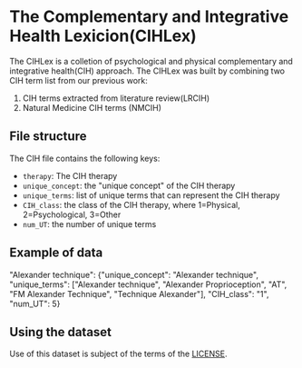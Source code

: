 # The Complementary and Integrative Health Lexicion(CIHLex)
The CIHLex is a colletion of psychological and physical complementary and integrative health(CIH) approach. The CIHLex was built by combining two CIH term list from our previous work:
1. CIH terms extracted from literature review(LRCIH)
2. Natural Medicine CIH terms (NMCIH)


## File structure
The CIH file contains the following keys:
- ```therapy```: The CIH therapy
- ```unique_concept```: the "unique concept" of the CIH therapy
- ```unique_terms```: list of unique terms that can represent the CIH therapy
- ```CIH_class```: the class of the CIH therapy, where 1=Physical, 2=Psychological, 3=Other
- ```num_UT```: the number of unique terms




## Example of data
"Alexander technique": 
{"unique_concept": "Alexander technique", 
"unique_terms": ["Alexander technique", "Alexander Proprioception", "AT", "FM Alexander Technique", "Technique Alexander"], 
"CIH_class": "1",
"num_UT": 5}

## Using the dataset
Use of this dataset is subject of the terms of the [LICENSE](main/LICENSE.md).
